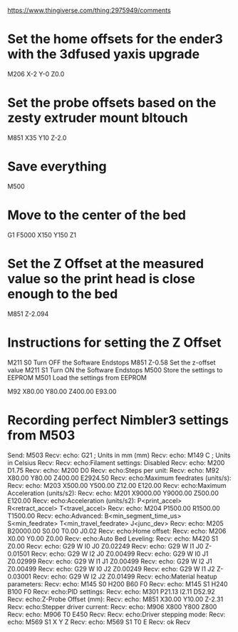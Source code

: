 
https://www.thingiverse.com/thing:2975949/comments


# Set the home offsets for the ender3 with the 3dfused yaxis upgrade
M206 X-2 Y-0 Z0.0
# Set the probe offsets based on the zesty extruder mount bltouch
M851 X35 Y10 Z-2.0
# Save everything 
M500
# Move to the center of the bed
G1 F5000 X150 Y150 Z1
# Set the Z Offset at the measured value so the print head is close enough to the bed
M851 Z-2.094


# Instructions for setting the Z Offset

M211 S0 Turn OFF the Software Endstops
M851 Z-0.58 Set the z-offset value
M211 S1 Turn ON the Software Endstops
M500 Store the settings to EEPROM
M501 Load the settings from EEPROM

M92 X80.00 Y80.00 Z400.00 E93.00


# Recording perfect Nimbler3 settings from M503
Send: M503
Recv: echo:  G21    ; Units in mm (mm)
Recv: echo:  M149 C ; Units in Celsius
Recv: 
Recv: echo:Filament settings: Disabled
Recv: echo:  M200 D1.75
Recv: echo:  M200 D0
Recv: echo:Steps per unit:
Recv: echo: M92 X80.00 Y80.00 Z400.00 E2924.50
Recv: echo:Maximum feedrates (units/s):
Recv: echo:  M203 X500.00 Y500.00 Z12.00 E120.00
Recv: echo:Maximum Acceleration (units/s2):
Recv: echo:  M201 X9000.00 Y9000.00 Z500.00 E120.00
Recv: echo:Acceleration (units/s2): P<print_accel> R<retract_accel> T<travel_accel>
Recv: echo:  M204 P1500.00 R1500.00 T1500.00
Recv: echo:Advanced: B<min_segment_time_us> S<min_feedrate> T<min_travel_feedrate> J<junc_dev>
Recv: echo:  M205 B20000.00 S0.00 T0.00 J0.02
Recv: echo:Home offset:
Recv: echo:  M206 X0.00 Y0.00 Z0.00
Recv: echo:Auto Bed Leveling:
Recv: echo:  M420 S1 Z0.00
Recv: echo:  G29 W I0 J0 Z0.02249
Recv: echo:  G29 W I1 J0 Z-0.01501
Recv: echo:  G29 W I2 J0 Z0.00499
Recv: echo:  G29 W I0 J1 Z0.02999
Recv: echo:  G29 W I1 J1 Z0.00499
Recv: echo:  G29 W I2 J1 Z0.00499
Recv: echo:  G29 W I0 J2 Z0.00249
Recv: echo:  G29 W I1 J2 Z-0.03001
Recv: echo:  G29 W I2 J2 Z0.01499
Recv: echo:Material heatup parameters:
Recv: echo:  M145 S0 H200 B60 F0
Recv: echo:  M145 S1 H240 B100 F0
Recv: echo:PID settings:
Recv: echo:  M301 P21.13 I2.11 D52.92
Recv: echo:Z-Probe Offset (mm):
Recv: echo:  M851 X30.00 Y10.00 Z-2.31
Recv: echo:Stepper driver current:
Recv: echo:  M906 X800 Y800 Z800
Recv: echo:  M906 T0 E450
Recv: 
Recv: echo:Driver stepping mode:
Recv: echo:  M569 S1 X Y Z
Recv: echo:  M569 S1 T0 E
Recv: ok
Recv